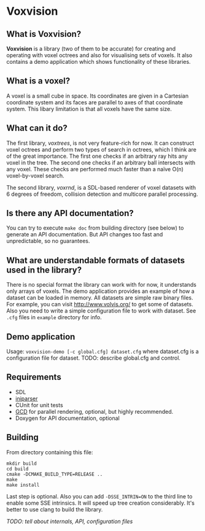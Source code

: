 Voxvision
=========

What is Voxvision?
-----------------
**Voxvision** is a library (two of them to be accurate) for creating and
operating with voxel octrees and also for visualising sets of voxels. It also
contains a demo application which shows functionality of these libraries.

What is a voxel?
----------------
A voxel is a small cube in space. Its coordinates are given in a Cartesian
coordinate system and its faces are parallel to axes of that coordinate
system. This libary limitation is that all voxels have the same size.

What can it do?
---------------
The first library, *voxtrees*, is not very feature-rich for now. It can
construct voxel octrees and perform two types of search in octrees, which I
think are of the great importance. The first one checks if an arbitrary ray
hits any voxel in the tree. The second one checks if an arbitrary ball
intersects with any voxel. These checks are performed much faster than a naïve
O(n) voxel-by-voxel search.

The second library, *voxrnd*, is a SDL-based renderer of voxel datasets with 6
degrees of freedom, collision detection and multicore parallel processing.

Is there any API documentation?
-------------------------------
You can try to execute `make doc` from building directory (see below) to
generate an API documentation. But API changes too fast and unpredictable, so no
guarantees.

What are understandable formats of datasets used in the library?
----------------------------------------------------------------
There is no special format the library can work with for now, it understands
only arrays of voxels. The demo application provides an example of how a dataset
can be loaded in memory. All datasets are simple raw binary files. For example,
you can visit http://www.volvis.org/ to get some of datasets. Also you need to
write a simple configuration file to work with dataset. See `.cfg` files in
`example` directory for info.

Demo application
----------------
Usage: `voxvision-demo [-c global.cfg] dataset.cfg` where dataset.cfg is a
configuration file for dataset. TODO: describe global.cfg and control.

Requirements
------------
* SDL
* [iniparser](https://github.com/ndevilla/iniparser)
* CUnit for unit tests
* [GCD](https://en.wikipedia.org/wiki/Grand_Central_Dispatch) for parallel
  rendering, optional, but highly recommended.
* Doxygen for API documentation, optional

Building
--------
From directory containing this file:
```
mkdir build
cd build
cmake -DCMAKE_BUILD_TYPE=RELEASE ..
make
make install
```
Last step is optional. Also you can add `-DSSE_INTRIN=ON` to the third line to
enable some SSE intrinsics. It will speed up tree creation considerably. It's
better to use clang to build the library.

*TODO: tell about internals, API, configuration files*

